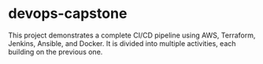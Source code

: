 # devops-capstone
This project demonstrates a complete CI/CD pipeline using AWS, Terraform, Jenkins, Ansible, and Docker. It is divided into multiple activities, each building on the previous one.
